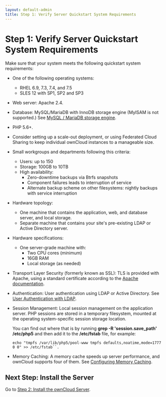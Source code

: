 ```yaml
---
layout: default-admin
title: Step 1: Verify Server Quickstart System Requirements
---
```


# Step 1: Verify Server Quickstart System Requirements
Make sure that your system meets the following quickstart system requirements:

- One of the following operating systems:
  - RHEL 6.9, 7.3, 7.4, and 7.5
  - SLES 12 with SP1, SP2 and SP3

- Web server: Apache 2.4.

- Database: MySQL/MariaDB with InnoDB storage engine (MyISAM is not supported.) 
  See [MySQL / MariaDB storage engine](https://doc.owncloud.org/server/10.0/admin_manual/configuration/database/linux_database_configuration.html#db-storage-engine-label).

- PHP 5.6+.

- Consider setting up a scale-out deployment, or using Federated 
  Cloud Sharing to keep individual ownCloud instances to a manageable size.

- Small workgroups and departments following this criteria:
  - Users: up to 150
  - Storage: 100GB to 10TB
  - High availability:
    - Zero-downtime backups via Btrfs snapshots
    - Component failures leads to interruption of service
    - Alternate backup scheme on other filesystems: nightly backups
      with service interruption

- Hardware topology:
  - One machine that contains the application, web, and database server, and 
    local storage.
  - Separate machine that contains your site's pre-existing LDAP or Active 
    Directory server.

- Hardware specifications:
  - One server-grade machine with: 
    - Two CPU cores (minimum)
    - 16GB RAM
    - Local storage (as needed)

- Transport Layer Security (formerly known as SSL): TLS is provided with Apache, 
  using a standard certificate according to the 
  [Apache documentation](https://httpd.apache.org/docs/2.4/ssl/ssl_howto.html).

- Authentication: User authentication using LDAP or Active Directory. See 
  [User Authentication with LDAP](https://doc.owncloud.org/server/10.0/admin_manual/configuration/user/user_auth_ldap.html).

- Session Management: Local session management on the application server. PHP 
  sessions are stored in a temporary filesystem, mounted at the operating 
  system-specific session storage location. 

  You can find out where that is by running **grep -R 'session.save_path' /etc/php5** and then add it to the **/etc/fstab** file, for example:
  ```
  echo "tmpfs /var/lib/php5/pool-www tmpfs defaults,noatime,mode=1777 0 0" >> /etc/fstab``.
  ```
- Memory Caching: A memory cache speeds up server performance, and ownCloud supports four of them. See [Configuring Memory Caching](https://doc.owncloud.org/server/10.0/admin_manual/configuration/server/caching_configuration.html).


## Next Step: Install the Server
Go to [Step 2: Install the ownCloud Server](./qs_admins_install.html).
